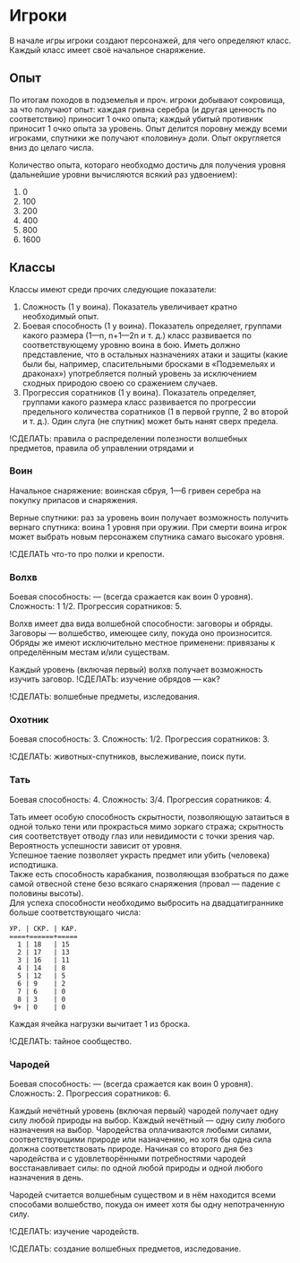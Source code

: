 # Игроки

В начале игры игроки создают персонажей, для чего определяют класс. Каждый класс имеет своё начальное снаряжение.

## Опыт

По итогам походов в подземелья и проч. игроки добывают сокровища, за что получают опыт: каждая гривна серебра (и другая ценность по соответствию) приносит 1 очко опыта; каждый убитый противник приносит 1 очко опыта за уровень. Опыт делится поровну между всеми игроками, спутники же получают «половину» доли. Опыт округляется вниз до целаго числа.

Количество опыта, котораго необходмо достичь для получения уровня (дальнейшие уровни вычисляются всякий раз удвоением):
1. 0
2. 100
3. 200
4. 400
5. 800
6. 1600

## Классы

Классы имеют среди прочих следующие показатели:
1. Сложность (1 у воина). Показатель увеличивает кратно необходимый опыт.
2. Боевая способность (1 у воина). Показатель определяет, группами какого размера (1—n, n+1—2n и т. д.) класс развивается по соответствующему уровню воина в бою. Иметь должно представление, что в остальных назначениях атаки и защиты (какие были бы, например, спасительными бросками в «Подземельях и драконах») употребляется полный уровень за исключением сходных природою своею со сражением случаев.
3. Прогрессия соратников (1 у воина). Показатель определяет, группами какого размера класс развивается по прогрессии предельного количества соратников (1 в первой группе, 2 во второй и т. д.). Один слуга (не спутник) может быть нанят сверх предела.

!СДЕЛАТЬ: правила о распределении полезности волшебных предметов, правила об управлении отрядами и

### Воин

Начальное снаряжение: воинская сбруя, 1—6 гривен серебра на покупку припасов и снаряжения.

Верные спутники: раз за уровень воин получает возможность получить вернаго спутника: воина 1 уровня при оружии. При смерти воина игрок может выбрать новым персонажем спутника самаго высокаго уровня.

!СДЕЛАТЬ что-то про полки и крепости.

### Волхв 

Боевая способность: — (всегда сражается как воин 0 уровня). Сложность: 1 1/2. Прогрессия соратников: 5.

Волхв имеет два вида волшебной способности: заговоры и обряды. Заговоры — волшебство, имеющее силу, покуда оно произносится. Обряды же имеют исключительно местное применени: привязаны к определённым местам и/или существам.

Каждый уровень (включая первый) волхв получает возможность изучить заговор. !СДЕЛАТЬ: изучение обрядов — как?

!СДЕЛАТЬ: волшебные предметы, изследования.

### Охотник

Боевая способность: 3. Сложность: 1/2. Прогрессия соратников: 3.

!СДЕЛАТЬ: животных-спутников, выслеживание, поиск пути.

### Тать

Боевая способность: 4. Сложность: 3/4. Прогрессия соратников: 4.

Тать имеет особую способность скрытности, позволяющую затаиться в одной только тени или прокрасться мимо зоркаго стража; скрытность сия соответствует отводу глаз или невидимости с точки зрения чар. Вероятность успешности зависит от уровня.  
Успешное таение позволяет украсть предмет или убить (человека) исподтишка.  
Также есть способность карабкания, позволяющая взобраться по даже самой отвесной стене безо всякаго снаряжения (провал — падение с половины высоты).  
Для успеха способности необходимо выбросить на двадцатиграннике больше соответствующаго числа:
```
УР. | СКР. | КАР.
====+======+=====
  1 | 18   | 15
  2 | 17   | 13
  3 | 16   | 11
  4 | 14   | 8
  5 | 12   | 5
  6 | 9    | 2
  7 | 6    | 0
  8 | 3    | 0
 9+ | 0    | 0
```
Каждая ячейка нагрузки вычитает 1 из броска.

!СДЕЛАТЬ: тайное сообщество.

### Чародей

Боевая способность: — (всегда сражается как воин 0 уровня). Сложность: 2. Прогрессия соратников: 6.

Каждый нечётный уровень (включая первый) чародей получает одну силу любой природы на выбор. Каждый нечётный — одну силу любого назначения на выбор. Чародейства оплачиваются любыми силами, соответствующими природе или назначению, но хотя бы одна сила должна соответствовать природе. Начиная со второго дня без чародейства и с удовлетворёнными потребностями чародей восстанавливает силы: по одной любой природы и одной любого назначения в день.

Чародей считается волшебным существом и в нём находится всеми способами волшебство, покуда он имеет хотя бы одну непотраченную силу.

!СДЕЛАТЬ: изучение чародейств.

!СДЕЛАТЬ: создание волшебных предметов, изследование.
